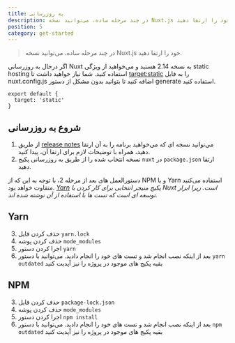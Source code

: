 ```yaml
---
title: به روزرسانی
description: در چند مرحله ساده، می‌توانید نسخه Nuxt.js خود را ارتقا دهید.
position: 5
category: get-started
---
```


> در چند مرحله ساده، می‌توانید نسخه Nuxt.js خود را ارتقا دهید.

اگر درحال به روزرسانی Nuxt به نسخه 2.14 هستید و می‌خواهید از ویژگی static hosting استفاده کنید. شما نیاز خواهید داشت تا [target:static](/guides/features/deployment-targets#static-hosting) را به فایل nuxt.config.js اضافه کنید تا بتوانید بدون مشکل از دستور generate استفاده کنید.

```js{}[nuxt.config.js]
export default {
  target: 'static'
}
```

## شروع به روزرسانی

1. از طریق [release notes](/guide/release-notes) می‌توانید نسخه ای که می‌خواهید برنامه را به آن ارتقا دهید، همراه با توضیحات لازم برای ارتقا آن، پیدا کنید.
2. نسخه انتخاب شده را از طریق به روزرسانی پکیج `nuxt` در `package.json` ارتقا دهید.

دستورالعمل های بعد از مرحله 2، با توجه به این که از NPM و یا Yarn استفاده می‌کنید متفاوت خواهد بود. _[Yarn](https://yarnpkg.com/en/docs/usage) پکیج منیجر انتخابی برای کار کردن با Nuxt است. زیرا ابزار توسعه ای است که تست ها با استفاده از آن نوشته شده اند._

## Yarn

3. حذف کردن فایل `yarn.lock`
4. حذف کردن پوشه `mode_modules`
5. اجرا کردن دستور `yarn`
6. بعد از اینکه نصب انجام شد و تست های خود را انجام دادید. می‌توانید با دستور `yarn outdated` بقیه پکیج های موجود در پروژه را نیز آپدیت کنید

## NPM

3. حذف کردن فایل `package-lock.json`
4. حذف کردن پوشه `mode_modules`
5. اجرا کردن دستور `npm install`
6. بعد از اینکه نصب انجام شد و تست های خود را انجام دادید. می‌توانید با دستور `npm outdated` بقیه پکیج های موجود در پروژه را نیز آپدیت کنید
